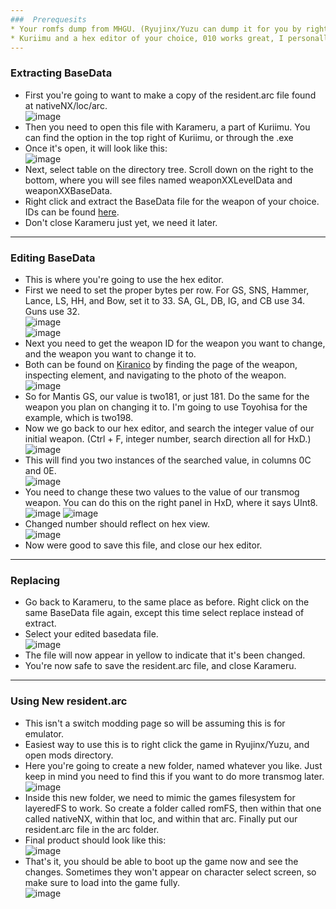 ```yaml
---
###  Prerequesits 
* Your romfs dump from MHGU. (Ryujinx/Yuzu can dump it for you by right clicking > extract data/dump romfs.)
* Kuriimu and a hex editor of your choice, 010 works great, I personally use HxD when a template isn't needed. (Photos will be from HxD if you want a easier time following along.)
---
```

### Extracting BaseData 
* First you're going to want to make a copy of the resident.arc file found at nativeNX/loc/arc.   
![image](https://github.com/Jemdot/MHGU-Data/assets/122663239/44dd2e92-105a-462b-97dd-690b84b85f73)
* Then you need to open this file with Karameru, a part of Kuriimu. You can find the option in the top right of Kuriimu, or through the .exe
* Once it's open, it will look like this:  
![image](https://github.com/Jemdot/MHGU-Data/assets/122663239/8813e262-721b-4a98-969e-4cf5a57123f9)
* Next, select table on the directory tree. Scroll down on the right to the bottom, where you will see files named weaponXXLevelData and weaponXXBaseData. 
* Right click and extract the BaseData file for the weapon of your choice. IDs can be found [here](https://github.com/Jemdot/MHGU-Data/wiki/Weapon-IDs).
* Don't close Karameru just yet, we need it later. 
---
### Editing BaseData
* This is where you're going to use the hex editor. 
* First we need to set the proper bytes per row. For GS, SNS, Hammer, Lance, LS, HH, and Bow, set it to 33. SA, GL, DB, IG, and CB use 34. Guns use 32.   
 ![image](https://github.com/Jemdot/MHGU-Data/assets/122663239/e4773236-cc1c-40fb-970f-6c17aa0973ef)  
 ![image](https://github.com/Jemdot/MHGU-Data/assets/122663239/99861b02-c122-4043-b4a8-4ff731f36953)
* Next you need to get the weapon ID for the weapon you want to change, and the weapon you want to change it to. 
* Both can be found on [Kiranico](https://mhgu.kiranico.com) by finding the page of the weapon, inspecting element, and navigating to the photo of the weapon.   
 ![image](https://github.com/Jemdot/MHGU-Data/assets/122663239/31d4317d-15f8-4669-90e5-8d32303a9992)
* So for Mantis GS, our value is two181, or just 181. Do the same for the weapon you plan on changing it to. I'm going to use Toyohisa for the example, which is two198. 
* Now we go back to our hex editor, and search the integer value of our initial weapon. (Ctrl + F, integer number, search direction all for HxD.)  
 ![image](https://github.com/Jemdot/MHGU-Data/assets/122663239/ccb74ff7-1e7a-44d0-9f04-8f76cf80f1a1)
* This will find you two instances of the searched value, in columns 0C and 0E.   
 ![image](https://github.com/Jemdot/MHGU-Data/assets/122663239/b0e8cc3d-fedb-4e99-bdcc-dbc846870da3)
* You need to change these two values to the value of our transmog weapon. You can do this on the right panel in HxD, where it says UInt8.   
 ![image](https://github.com/Jemdot/MHGU-Data/assets/122663239/4de31a65-e736-4730-aeda-9acf8de7afd3)
![image](https://github.com/Jemdot/MHGU-Data/assets/122663239/58bd36e2-fb27-40d2-a5dd-0b7d878badd3)
* Changed number should reflect on hex view.  
 ![image](https://github.com/Jemdot/MHGU-Data/assets/122663239/ebde63ce-811b-4943-afde-f563da9df13c)
* Now were good to save this file, and close our hex editor. 
---
### Replacing 
* Go back to Karameru, to the same place as before. Right click on the same BaseData file again, except this time select replace instead of extract. 
* Select your edited basedata file.   
 ![image](https://github.com/Jemdot/MHGU-Data/assets/122663239/df5c10ba-ceed-4618-855a-726812c1c2f7)
* The file will now appear in yellow to indicate that it's been changed. 
* You're now safe to save the resident.arc file, and close Karameru. 
---
### Using New resident.arc
* This isn't a switch modding page so will be assuming this is for emulator.
* Easiest way to use this is to right click the game in Ryujinx/Yuzu, and open mods directory. 
* Here you're going to create a new folder, named whatever you like. Just keep in mind you need to find this if you want to do more transmog later.   
 ![image](https://github.com/Jemdot/MHGU-Data/assets/122663239/879bf30b-d590-4236-9e97-2fdbc811265b)
* Inside this new folder, we need to mimic the games filesystem for layeredFS to work. So create a folder called romFS, then within that one called nativeNX, within that loc, and within that arc. Finally put our resident.arc file in the arc folder. 
* Final product should look like this:   
 ![image](https://github.com/Jemdot/MHGU-Data/assets/122663239/678ec1e5-9037-467e-bdb0-70538bb84a9c)
* That's it, you should be able to boot up the game now and see the changes. Sometimes they won't appear on character select screen, so make sure to load into the game fully.   
 ![image](https://github.com/Jemdot/MHGU-Data/assets/122663239/51d34c5f-3e56-44e2-8d07-d4dae8c52c21)




